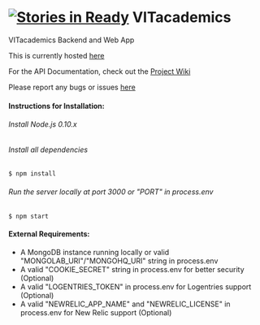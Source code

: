 [![Stories in Ready](https://badge.waffle.io/aneesh-neelam/VITacademics.png?label=ready&title=Ready)](https://waffle.io/aneesh-neelam/VITacademics)
VITacademics
============

VITacademics Backend and Web App

This is currently hosted [here](http://vitacademics-rel.herokuapp.com/)

For the API Documentation, check out the [Project Wiki](https://github.com/aneesh-neelam/VITacademics/wiki)

Please report any bugs or issues [here](https://github.com/aneesh-neelam/VITacademics/issues) 

#### Instructions for Installation:
###### Install Node.js 0.10.x 
###### Install all dependencies
    $ npm install
###### Run the server locally at port 3000 or "PORT" in process.env
    $ npm start
    
#### External Requirements:
* A MongoDB instance running locally or valid "MONGOLAB_URI"/"MONGOHQ_URI" string in process.env 
* A valid "COOKIE_SECRET" string in process.env for better security (Optional)
* A valid "LOGENTRIES_TOKEN" in process.env for Logentries support (Optional)
* A valid "NEWRELIC_APP_NAME" and "NEWRELIC_LICENSE" in process.env for New Relic support (Optional)
